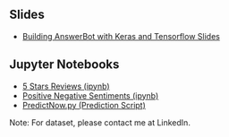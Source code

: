 ## Slides

- [Building AnswerBot with Keras and Tensorflow Slides](https://www.slideshare.net/Avkashslide/creating-answerbot-with-keras-and-tensorflow-tensorbeat)


## Jupyter Notebooks

- [5 Stars Reviews (ipynb)](https://github.com/Avkash/mldl/blob/master/tensorbeat-answerbot/5StarReviews.ipynb)
- [Positive Negative Sentiments (ipynb)](https://github.com/Avkash/mldl/blob/master/tensorbeat-answerbot/PositiveNegative.ipynb)
- [PredictNow.py (Prediction Script)](https://github.com/Avkash/mldl/blob/master/tensorbeat-answerbot/PredictNow.py)

Note: For dataset, please contact me at LinkedIn.
